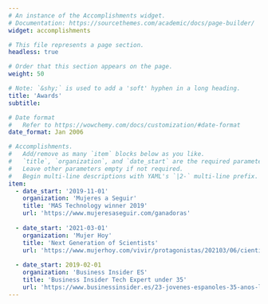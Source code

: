 ```yaml
---
# An instance of the Accomplishments widget.
# Documentation: https://sourcethemes.com/academic/docs/page-builder/
widget: accomplishments

# This file represents a page section.
headless: true

# Order that this section appears on the page.
weight: 50

# Note: `&shy;` is used to add a 'soft' hyphen in a long heading.
title: 'Awards'
subtitle:

# Date format
#   Refer to https://wowchemy.com/docs/customization/#date-format
date_format: Jan 2006

# Accomplishments.
#   Add/remove as many `item` blocks below as you like.
#   `title`, `organization`, and `date_start` are the required parameters.
#   Leave other parameters empty if not required.
#   Begin multi-line descriptions with YAML's `|2-` multi-line prefix.
item:
  - date_start: '2019-11-01'
    organization: 'Mujeres a Seguir'
    title: 'MAS Technology winner 2019'
    url: 'https://www.mujeresaseguir.com/ganadoras'
	
  - date_start: '2021-03-01'
    organization: 'Mujer Hoy'
    title: 'Next Generation of Scientists'
    url: 'https://www.mujerhoy.com/vivir/protagonistas/202103/06/cientificas-espanolas-logros-exito-futuro-nuevas-generaciones-solucion-pandemia-problemas-20210305111632.html'
    
  - date_start: 2019-02-01
    organization: 'Business Insider ES'
    title: 'Business Insider Tech Expert under 35'
    url: 'https://www.businessinsider.es/23-jovenes-espanoles-35-anos-liderar-revolucion-tecnologica-millennials-373531'
---
```

